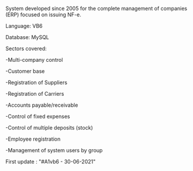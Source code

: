 System developed since 2005 for the complete management of companies (ERP) focused on issuing NF-e. 

Language: VB6 

Database: MySQL

Sectors covered:

  -Multi-company control
  
  -Customer base
  
  -Registration of Suppliers
  
  -Registration of Carriers
  
  -Accounts payable/receivable
  
  -Control of fixed expenses
  
  -Control of multiple deposits (stock)
  
  -Employee registration
  
  -Management of system users by group
  
  
First update : "#A1vb6 - 30-06-2021" 
